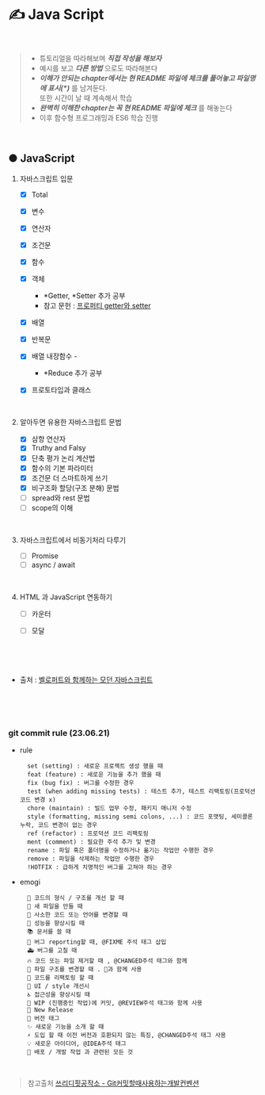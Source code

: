 # ✍️ Java Script

<br />

>   * 튜토리얼을 따라해보며 _**직접 작성을 해보자**_
>   * 예시를 보고 _**다른 방법**_ 으로도 따라해본다
>   * _**이해가 안되는 chapter에서는 현 README 파일에 체크를 풀어놓고 파일명에 표시(*)**_ 를 남겨둔다.<br>또한 시간이 날 때 계속해서 학습
>   * _**완벽히 이해한 chapter는 꼭 현 README 파일에 체크**_ 를 해놓는다
>   * 이후 함수형 프로그래밍과 ES6 학습 진행

<br />

## ● JavaScript

1. 자바스크립트 입문

    * [X] Total
    * [X] 변수
    * [X] 연산자
    * [X] 조건문
    * [X] 함수
    * [X] 객체 
        
        * *Getter, *Setter 추가 공부    
        * 참고 문헌 :  [프로퍼티 getter와 setter](https://ko.javascript.info/property-descriptors)

    * [X] 배열
    * [X] 반복문
    * [X] 배열 내장함수 - 
        
        * *Reduce 추가 공부    

    * [X] 프로토타입과 클래스

<br>

2. 알아두면 유용한 자바스크립트 문법

    * [X] 삼항 연산자
    * [X] Truthy and Falsy
    * [X] 단축 평가 논리 계산법
    * [X] 함수의 기본 파라미터
    * [X] 조건문 더 스마트하게 쓰기
    * [X] 비구조화 할당(구조 분해) 문법
    * [ ] spread와 rest 문법
    * [ ] scope의 이해

<br>

3. 자바스크립트에서 비동기처리 다루기

    * [ ] Promise
    * [ ] async / await

<br>

4. HTML 과 JavaScript 연동하기

    * [ ] 카운터
    * [ ] 모달


<br>
<br>
<br>

- 출처 :  [벨로퍼트와 함께하는 모던 자바스크립트](https://learnjs.vlpt.us/)

<br>
<br>
<br>

### git commit rule (23.06.21)
* rule

        set (setting) : 새로운 프로젝트 생성 했을 때
        feat (feature) : 새로운 기능을 추가 했을 때
        fix (bug fix) : 버그를 수정한 경우
        test (when adding missing tests) : 테스트 추가, 테스트 리팩토링(프로덕션 코드 변경 x)
        chore (maintain) : 빌드 업무 수정, 패키지 매니저 수정
        style (formatting, missing semi colons, ...) : 코드 포맷팅, 세미콜론 누락, 코드 변경이 없는 경우
        ref (refactor) : 프로덕션 코드 리팩토링
        ment (comment) : 필요한 주석 추가 및 변경
        rename : 파일 혹은 폴더명을 수정하거나 옮기는 작업만 수행한 경우
        remove : 파일을 삭제하는 작업만 수행한 경우
        !HOTFIX : 급하게 치명적인 버그를 고쳐야 하는 경우

* emogi

        🎨 코드의 형식 / 구조를 개선 할 때
        📰 새 파일을 만들 때
        📝 사소한 코드 또는 언어를 변경할 때
        🐎 성능을 향상시킬 때
        📚 문서를 쓸 때
        🐛 버그 reporting할 때, @FIXME 주석 태그 삽입
        🚑 버그를 고칠 때
        🔥 코드 또는 파일 제거할 때 , @CHANGED주석 태그와 함께
        🚜 파일 구조를 변경할 때 . 🎨과 함께 사용
        🔨 코드를 리팩토링 할 때
        💄 UI / style 개선시
        ♿️ 접근성을 향상시킬 때
        🚧 WIP (진행중인 작업)에 커밋, @REVIEW주석 태그와 함께 사용
        💎 New Release
        🔖 버전 태그
        ✨ 새로운 기능을 소개 할 때
        ⚡️ 도입 할 때 이전 버전과 호환되지 않는 특징, @CHANGED주석 태그 사용
        💡 새로운 아이디어, @IDEA주석 태그
        🚀 배포 / 개발 작업 과 관련된 모든 것
<br />    


> 참고출처 [쓰리디핏공작소 - Git커밋할때사용하는개발컨벤션](https://3dpit.tistory.com/619)
